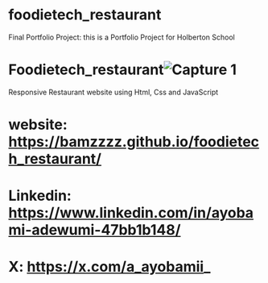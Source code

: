 # foodietech_restaurant
Final Portfolio Project: this is a Portfolio Project for Holberton School
# Foodietech_restaurant![Capture 1](https://github.com/Bamzzzz/foodietech_restaurant/assets/138697671/757cf3c2-7b89-4003-8cf0-8128cd9925e9)

Responsive Restaurant website using Html, Css and JavaScript
# website: https://bamzzzz.github.io/foodietech_restaurant/
# Linkedin: https://www.linkedin.com/in/ayobami-adewumi-47bb1b148/
# X: https://x.com/a_ayobamii_
